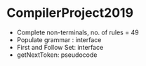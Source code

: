 # CompilerProject2019

* Complete non-terminals, no. of rules = 49
* Populate grammar : interface
* First and Follow Set: interface
* getNextToken: pseudocode